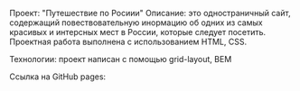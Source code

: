 Проект: "Путешествие по Росиии"
Описание: это одноcтраничный сайт, содержащий повествовательную инормацию об одних из самых красивых  и интерсных мест в России, которые следует посетить.
Проектная работа выполнена с использованием HTML, CSS.

Технологии: проект написан с помощью grid-layout, BEM

Cсылка на GitHub pages:

